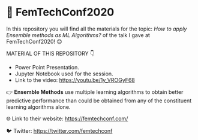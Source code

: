 # :pushpin: FemTechConf2020

In this repository you will find all the materials for the topic: _How to apply Ensemble methods as ML Algorithms?_ of the talk I gave at FemTechConf2020! :blush: 

MATERIAL OF THIS REPOSITORY :point_down:

- Power Point Presentation.
- Jupyter Notebook used for the session.
- Link to the video: https://youtu.be/1y_VROGyF68

:point_right: **Ensemble Methods** use multiple learning algorithms to obtain better predictive performance than could be obtained from any of the constituent learning algorithms alone.

:globe_with_meridians: Link to their website: https://femtechconf.com/

:bird: Twitter: https://twitter.com/femtechconf 

